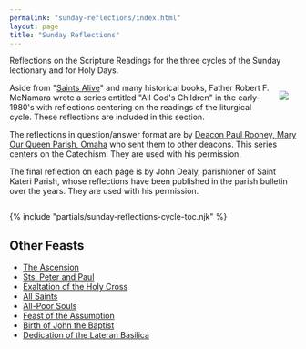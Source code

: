 ```yaml
---
permalink: "sunday-reflections/index.html"
layout: page
title: "Sunday Reflections"
---
```


Reflections on the Scripture Readings for the three cycles of the Sunday lectionary and for Holy Days.

<img src="/assets/images/FrMcNamara.png" style="float: right; margin: 1em">

Aside from "[Saints Alive][]" and many historical books, Father Robert F. McNamara wrote a series entitled "All God's Children" in the early-1980's with reflections centering on the readings of the liturgical cycle. These reflections are included in this section.

The reflections in question/answer format are by [Deacon Paul Rooney, Mary Our Queen Parish, Omaha][] who sent them to other deacons. This series centers on the Catechism. They are used with his permission.

The final reflection on each page is by John Dealy, parishioner of Saint Kateri Parish, whose reflections have been published in the parish bulletin over the years. They are used with his permission.

[Saints Alive]: /saints-alive
[Reflection by Bishop Clark]: https://web.archive.org/web/20221210040254/https://catholiccourier.com/articles/remembering-missing-father-robert-mcnamara/
[Deacon Paul Rooney, Mary Our Queen Parish, Omaha]: https://web.archive.org/web/20170908174022/http://www.angelfire.com:80/ne/DeaconPaul/

<script>
  document.getElementById('app-bundle').onload = () => {
    const result = setupSundayReflections();
    document.getElementById('result').innerHTML = `Result:\n${JSON.stringify(result, null, 2)}\n\nCal:\n${JSON.stringify(cal, null, 2)}`
  };
</script>

<pre id="result">
</pre>

{% include "partials/sunday-reflections-cycle-toc.njk" %}

## Other Feasts

- [The Ascension](/sunday-reflections/the-ascension/)
- [Sts. Peter and Paul](/sunday-reflections/sts-peter-and-paul/)
- [Exaltation of the Holy Cross](/sunday-reflections/exaltation-of-the-holy-cross/)
- [All Saints](/sunday-reflections/all-saints/)
- [All-Poor Souls](/sunday-reflections/all-poor-souls/)
- [Feast of the Assumption](/sunday-reflections/feast-of-the-assumption/)
- [Birth of John the Baptist](/sunday-reflections/birth-of-john-the-baptist/)
- [Dedication of the Lateran Basilica](/sunday-reflections/dedication-of-the-lateran-basilica/)
